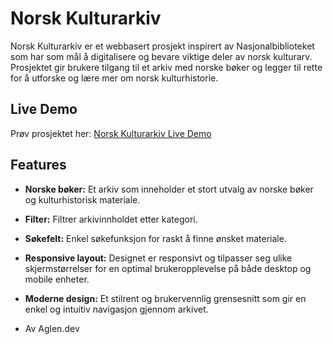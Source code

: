 # Norsk Kulturarkiv
Norsk Kulturarkiv er et webbasert prosjekt inspirert av Nasjonalbiblioteket som har som mål å digitalisere og bevare viktige deler av norsk kulturarv. Prosjektet gir brukere tilgang til et arkiv med norske bøker og legger til rette for å utforske og lære mer om norsk kulturhistorie.

## Live Demo
Prøv prosjektet her: [Norsk Kulturarkiv Live Demo](https://norsk-kulturarkiv.netlify.app/)

## Features
- **Norske bøker:** Et arkiv som inneholder et stort utvalg av norske bøker og kulturhistorisk materiale.
- **Filter:** Filtrer arkivinnholdet etter kategori.
- **Søkefelt:** Enkel søkefunksjon for raskt å finne ønsket materiale.
- **Responsive layout:** Designet er responsivt og tilpasser seg ulike skjermstørrelser for en optimal brukeropplevelse på både desktop og mobile enheter.
- **Moderne design:** Et stilrent og brukervennlig grensesnitt som gir en enkel og intuitiv navigasjon gjennom arkivet.

- Av Aglen.dev 
